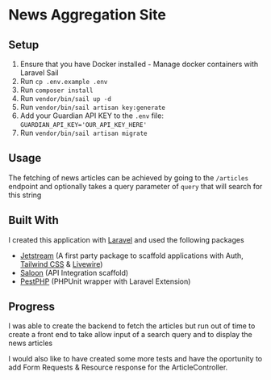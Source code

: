 # News Aggregation Site

## Setup

1. Ensure that you have Docker installed - Manage docker containers with Laravel Sail
2. Run `cp .env.example .env`
3. Run `composer install`
4. Run `vendor/bin/sail up -d`
5. Run `vendor/bin/sail artisan key:generate`
6. Add your Guardian API KEY to the `.env` file: `GUARDIAN_API_KEY='OUR_API_KEY_HERE'`
7. Run `vendor/bin/sail artisan migrate`

## Usage

The fetching of news articles can be achieved by going to the `/articles` endpoint and optionally takes a query parameter of `query` that will search for this string

## Built With

I created this application with [Laravel](https://laravel.com/) and used the following packages

-   [Jetstream](https://jetstream.laravel.com/) (A first party package to scaffold applications with Auth, [Tailwind CSS](https://tailwindcss.com/) & [Livewire](https://laravel-livewire.com/))
-   [Saloon](https://docs.saloon.dev/) (API Integration scaffold)
-   [PestPHP](https://pestphp.com/) (PHPUnit wrapper with Laravel Extension)

## Progress

I was able to create the backend to fetch the articles but run out of time to create a front end to take allow input of a search query and to display the news articles

I would also like to have created some more tests and have the oportunity to add Form Requests & Resource response for the ArticleController.
